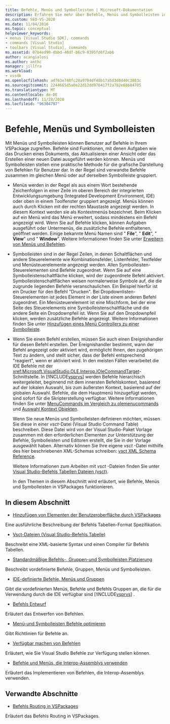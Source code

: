 ```yaml
---
title: Befehle, Menüs und Symbolleisten | Microsoft-Dokumentation
description: Erfahren Sie mehr über Befehle, Menüs und Symbolleisten in Visual Studio, einschließlich der Informationen und ihrer Funktionsweise in VSPackages.
ms.custom: SEO-VS-2020
ms.date: 11/04/2016
ms.topic: conceptual
helpviewer_keywords:
- menus [Visual Studio SDK], commands
- commands [Visual Studio]
- toolbars [Visual Studio], commands
ms.assetid: 07b4ed90-dbbd-40df-b6c9-8395fd6f2ab6
author: acangialosi
ms.author: anthc
manager: jillfra
ms.workload:
- vssdk
ms.openlocfilehash: ad763e748fc20a9704df48b17a5d3d8d40c3883c
ms.sourcegitcommit: 2244665d5a0e22d12dd976417f2a782e68684705
ms.translationtype: MT
ms.contentlocale: de-DE
ms.lasthandoff: 11/28/2020
ms.locfileid: "96304797"
---
```

# <a name="commands-menus-and-toolbars"></a>Befehle, Menüs und Symbolleisten
Mit Menüs und Symbolleisten können Benutzer auf Befehle in Ihrem VSPackage zugreifen. Befehle sind Funktionen, mit denen Aufgaben wie das Drucken eines Dokuments, das Aktualisieren einer Ansicht oder das Erstellen einer neuen Datei ausgeführt werden können. Menüs und Symbolleisten stellen eine praktische Methode für die grafische Darstellung von Befehlen für Benutzer dar. In der Regel sind verwandte Befehle zusammen im gleichen Menü oder auf derselben Symbolleiste gruppiert.

- Menüs werden in der Regel als aus einem Wort bestehende Zeichenfolgen in einer Zeile im oberen Bereich der integrierten Entwicklungsumgebung (Integrated Development Environment, IDE) oder oben in einem Toolfenster gruppiert angezeigt. Menüs können auch durch Klicken mit der rechten Maustaste angezeigt werden. In diesem Kontext werden sie als Kontextmenüs bezeichnet. Beim Klicken auf ein Menü wird das Menü erweitert, sodass mindestens ein Befehl angezeigt wird. Wenn Sie auf Befehle klicken, können Aufgaben ausgeführt oder Untermenüs, die zusätzliche Befehle enthaltenen, geöffnet werden. Einige bekannte Menü Namen sind " **File**", " **Edit**", " **View**" und " **Window**". Weitere Informationen finden Sie unter [Erweitern von Menüs und Befehlen](../../extensibility/extending-menus-and-commands.md).

- Symbolleisten sind in der Regel Zeilen, in denen Schaltflächen und andere Steuerelemente wie Kombinationsfelder, Listenfelder, Textfelder und Menüsteuerelemente angezeigt werden. Allen Symbolleisten-Steuerelementen sind Befehle zugeordnet. Wenn Sie auf eine Symbolleistenschaltfläche klicken, wird der zugeordnete Befehl aktiviert. Symbolleistenschaltflächen weisen normalerweise Symbole auf, die die zugrunde liegenden Befehle veranschaulichen. Ein Beispiel hierfür ist ein Drucker für den Befehl "Drucken". Bei Dropdownlisten-Steuerelementen ist jedes Element in der Liste einem anderen Befehl zugeordnet. Ein Menüsteuerelement ist eine Mischform, bei der eine Seite des Steuerelements eine Symbolleistenschaltfläche und die andere Seite ein Dropdownpfeil ist. Wenn Sie auf den Dropdownpfeil klicken, werden zusätzliche Befehle angezeigt. Weitere Informationen finden Sie unter [Hinzufügen eines Menü Controllers zu einer Symbolleiste](../../extensibility/adding-a-menu-controller-to-a-toolbar.md).

- Wenn Sie einen Befehl erstellen, müssen Sie auch einen Ereignishandler für diesen Befehl erstellen. Der Ereignishandler bestimmt, wann der Befehl angezeigt oder aktiviert wird, ermöglicht Ihnen, den zugehörigen Text zu ändern, und stellt sicher, dass der Befehl entsprechend "reagiert", wenn er aktiviert wird. In den meisten Fällen verarbeitet die IDE Befehle mit der <xref:Microsoft.VisualStudio.OLE.Interop.IOleCommandTarget>-Schnittstelle. In [!INCLUDE[vsprvs](../../code-quality/includes/vsprvs_md.md)] werden Befehle hierarchisch weitergeleitet, beginnend mit dem innersten Befehlskontext, basierend auf der lokalen Auswahl, bis zum äußersten Kontext, basierend auf der globalen Auswahl. Befehle, die dem Hauptmenü hinzugefügt werden, sind sofort für die Skripterstellung verfügbar. Weitere Informationen finden Sie unter [MenuCommands im Vergleich zu olemenucommands](/previous-versions/visualstudio/visual-studio-2015/misc/menucommands-vs-olemenucommands?preserve-view=true&view=vs-2015) und [Auswahl Kontext Objekten](../../extensibility/internals/selection-context-objects.md).

  Wenn Sie neue Menüs und Symbolleisten definieren möchten, müssen Sie diese in einer *vsct*-Datei (Visual Studio Command Table) beschreiben. Diese Datei wird von der Visual Studio-Paket Vorlage zusammen mit den erforderlichen Elementen zur Unterstützung der Befehle, Symbolleisten und Editoren erstellt, die Sie in der Vorlage ausgewählt haben. Alternativ können Sie Ihre eigene *vsct* -Datei mithilfe des hier beschriebenen XML-Schemas schreiben: [vsct XML Schema Reference](../../extensibility/vsct-xml-schema-reference.md).

  Weitere Informationen zum Arbeiten mit *vsct* -Dateien finden Sie unter [Visual Studio-Befehls Tabellen Dateien (vsct)](../../extensibility/internals/visual-studio-command-table-dot-vsct-files.md).

  In den Themen in diesem Abschnitt wird erläutert, wie Befehle, Menüs und Symbolleisten in VSPackages funktionieren.

## <a name="in-this-section"></a>In diesem Abschnitt
- [Hinzufügen von Elementen der Benutzeroberfläche durch VSPackages](../../extensibility/internals/how-vspackages-add-user-interface-elements.md)

 Eine ausführliche Beschreibung der Befehls Tabellen-Format Spezifikation.

- [Vsct-Dateien (Visual Studio-Befehls Tabelle)](../../extensibility/internals/visual-studio-command-table-dot-vsct-files.md)

 Beschreibt eine XML-basierte Syntax und einen Compiler für Befehls Tabellen.

- [Standardmäßige Befehls-, Gruppen-und Symbolleisten Platzierung](../../extensibility/internals/default-command-group-and-toolbar-placement.md)

 Beschreibt vordefinierte Befehle, Gruppen, Menüs und Symbolleisten.

- [IDE-definierte Befehle, Menüs und Gruppen](../../extensibility/internals/ide-defined-commands-menus-and-groups.md)

 Gibt die vordefinierten Menüs, Befehle und Befehls Gruppen an, die für die Verwendung durch die IDE verfügbar sind [!INCLUDE[vsprvs](../../code-quality/includes/vsprvs_md.md)] .

- [Befehls Entwurf](../../extensibility/internals/command-design.md)

 Erläutert das Entwerfen von Befehlen.

- [Menü-und Symbolleisten Befehle optimieren](../../extensibility/internals/optimizing-menu-and-toolbar-commands.md)

 Gibt Richtlinien für Befehle an.

- [Verfügbar machen von Befehlen](../../extensibility/internals/making-commands-available.md)

 Erläutert, wie Sie Visual Studio Befehle zur Verfügung stellen können.

- [Befehle und Menüs, die Interop-Assemblys verwenden](../../extensibility/internals/commands-and-menus-that-use-interop-assemblies.md)

 Erläutert das Implementieren von Befehlen, die Interop-Assemblys verwenden.

## <a name="related-sections"></a>Verwandte Abschnitte
- [Befehls Routing in VSPackages](../../extensibility/internals/command-routing-in-vspackages.md)

 Erläutert das Befehls Routing in VSPackages.